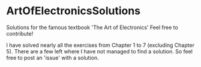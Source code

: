 # ArtOfElectronicsSolutions
Solutions for the famous textbook 'The Art of Electronics' Feel free to contribute!


I have solved nearly all the exercises from Chapter 1 to 7 (excluding Chapter 5). There are a few left where I have not managed to find a solution. So feel free to post an 'issue' with a solution. 
